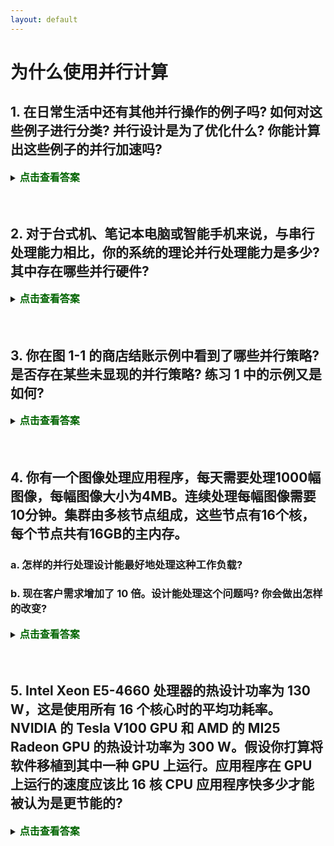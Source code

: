 ```yaml
---
layout: default
---
```


# 为什么使用并行计算

## 1. 在日常生活中还有其他并行操作的例子吗? 如何对这些例子进行分类? 并行设计是为了优化什么? 你能计算出这些例子的并行加速吗?

<details>
  <summary><font size="3" color="darkgreen"><b>点击查看答案</b></font></summary>
    
   略

</details>

<br>
<br>

## 2. 对于台式机、笔记本电脑或智能手机来说，与串行处理能力相比，你的系统的理论并行处理能力是多少? 其中存在哪些并行硬件?

<details>
  <summary><font size="3" color="darkgreen"><b>点击查看答案</b></font></summary>
    
   略

</details>

<br>
<br>

## 3. 你在图 1-1 的商店结账示例中看到了哪些并行策略? 是否存在某些未显现的并行策略? 练习 1 中的示例又是如何?

<details>
  <summary><font size="3" color="darkgreen"><b>点击查看答案</b></font></summary>
    
   略

</details>

<br>
<br>

## 4. 你有一个图像处理应用程序，每天需要处理1000幅图像，每幅图像大小为4MB。连续处理每幅图像需要10分钟。集群由多核节点组成，这些节点有16个核，每个节点共有16GB的主内存。

### a. 怎样的并行处理设计能最好地处理这种工作负载?

### b. 现在客户需求增加了 10 倍。设计能处理这个问题吗? 你会做出怎样的改变?

<details>
  <summary><font size="3" color="darkgreen"><b>点击查看答案</b></font></summary>
    
   - 一个节点一次处理 16 个图像，需要 $\rm 4MB \times 16 = 64MB$，低于 $\rm \frac{16GB}{16}=1GB$。
   - 串行运行的时间为 $\rm 1000 \times 10min = 10000min \approx 167 h$
   - 16 个核的并行计算时间约为 ...

</details>

<br>
<br>

## 5. Intel Xeon E5-4660 处理器的热设计功率为 130 W，这是使用所有 16 个核心时的平均功耗率。NVIDIA 的 Tesla V100 GPU 和 AMD 的 MI25 Radeon GPU 的热设计功率为 300 W。假设你打算将软件移植到其中一种 GPU 上运行。应用程序在 GPU 上运行的速度应该比 16 核 CPU 应用程序快多少才能被认为是更节能的?

<details>
  <summary><font size="3" color="darkgreen"><b>点击查看答案</b></font></summary>
    
   $\rm 300W / 130W \approx 2.3$。需要快 2.3 倍才会被认为是更节能的。

</details>
